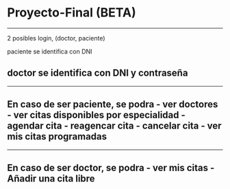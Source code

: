 # Proyecto-Final (BETA)

---
2 posibles login, (doctor, paciente)

paciente se identifica con DNI

doctor se identifica con DNI y contraseña
---

---
En caso de ser paciente, se podra
	- ver doctores
	- ver citas disponibles por especialidad
	- agendar cita
	- reagencar cita
	- cancelar cita
	- ver mis citas programadas
---

---
En caso de ser doctor, se podra
	- ver mis citas
	- Añadir una cita libre
---
